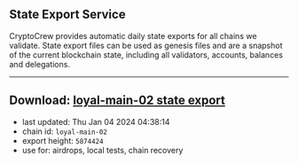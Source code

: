 ## State Export Service
CryptoCrew provides automatic daily state exports for all chains we validate. State export files can be used as genesis files and are a snapshot of the current blockchain state, including all validators, accounts, balances and delegations.

---
**Download: [loyal-main-02 state export](https://dl.ccvalidators.com/SERVICE/loyal/loyal-main-02_export_5874424.json)**
---

- last updated: Thu Jan 04 2024 04:38:14
- chain id: `loyal-main-02`
- export height: `5874424`
- use for: airdrops, local tests, chain recovery
